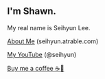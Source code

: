 I'm Shawn.
---
My real name is Seihyun Lee.

[About Me](https://seihyun.atrable.com) (seihyun.atrable.com)

[My YouTube](https://www.youtube.com/@seihyun) (@seihyun)

[Buy me a coffee ☕️🤤](https://ko-fi.com/seihyun)
